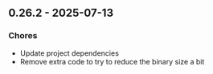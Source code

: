 ## 0.26.2 - 2025-07-13

### Chores

* Update project dependencies
* Remove extra code to try to reduce the binary size a bit
